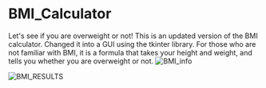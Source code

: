# BMI_Calculator
Let's see if you are overweight or not!
This is an updated version of the BMI calculator.
Changed it into a GUI using the tkinter library.
For those who are not familiar with BMI, it is a formula that takes your height and weight,
and tells you whether you are overweight or not.
![BMI_info](https://user-images.githubusercontent.com/64991182/115957763-a69c0280-a4da-11eb-87cb-3a600f01e99d.jpeg)

![BMI_RESULTS](https://user-images.githubusercontent.com/64991182/115957775-b87da580-a4da-11eb-9d20-ff4fa4aaa995.jpeg)
